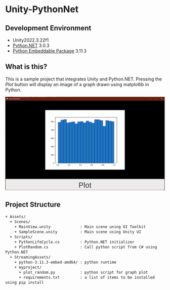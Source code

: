 # Unity-PythonNet

## Development Environment

- Unity2022.3.22f1
- [Python.NET](https://www.nuget.org/packages/pythonnet) 3.0.3
- [Python Embeddable Package](https://www.python.org/downloads/windows/) 3.11.3

## What is this?

This is a sample project that integrates Unity and Python.NET. Pressing the *Plot* button will display an image of a graph drawn using matplotlib in Python.

<img src="https://raw.githubusercontent.com/shiena/Unity-PythonNet/main/Documents~/preview.png" title="preview">

## Project Structure

```
+ Assets/
  + Scenes/
    + MainView.unity             : Main scene uning UI Toolkit
    + SampleScene.unity          : Main scene using Unity UI
  + Scripts/
    + PythonLifeCycle.cs         : Python.NET initializer
    + PlotRandom.cs              : Call python script from C# using Python.NET
  + StreamingAssets/
    + python-3.11.3-embed-amd64/ : python runtime
    + myproject/
      + plot_random.py           : python script for graph plot
      + requirements.txt         : a list of items to be installed using pip install
```
